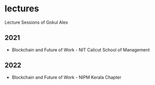 # lectures
Lecture Sessions of Gokul Alex

## 2021
- Blockchain and Future of Work - NIT Calicut School of Management

## 2022
- Blockchain and Future of Work - NIPM Kerala Chapter

